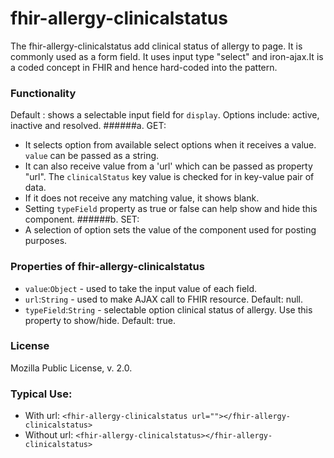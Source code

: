 # fhir-allergy-clinicalstatus

The fhir-allergy-clinicalstatus add clinical status of allergy to  page. It is commonly used 
 as a form field. It uses input type "select" and iron-ajax.It is a coded concept in FHIR and hence hard-coded into the pattern.

### Functionality
  Default : shows a selectable input field for `display`. Options include: active, inactive and resolved.
 ######a. GET:
 * It selects option from available select options when it receives a value. `value` can be passed as a string.
 * It can also receive value from a 'url' which can be passed as property "url". The `clinicalStatus` key value is checked for  in key-value pair of data.
  * If it does not receive any matching value, it shows blank.
 * Setting `typeField` property as true or false can help show and hide this component.
 ######b. SET:
 * A selection of option sets the value of the component used for posting purposes.

### Properties of fhir-allergy-clinicalstatus
 * `value`:`Object` - used to take the input value of each field.
 * `url`:`String` - used to make AJAX call to FHIR resource. Default: null.
 * `typeField`:`String` - selectable option clinical status of allergy. Use this property to show/hide. Default: true.
 ### License
 Mozilla Public License, v. 2.0.
 
 ### Typical Use:
 * With url:
 `<fhir-allergy-clinicalstatus url=""></fhir-allergy-clinicalstatus>`
 * Without url:
  `<fhir-allergy-clinicalstatus></fhir-allergy-clinicalstatus>`
